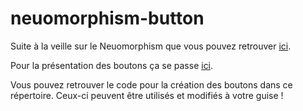 # neuomorphism-button

Suite à la veille sur le Neuomorphism que vous pouvez retrouver [ici](https://docs.google.com/presentation/d/1ZSLXUbMfzy6eR7DC9fs1AiPKhTUMozPKd7yJdqfv79c/edit?usp=sharing).

Pour la présentation des boutons ça se passe [ici](https://petroons-jonathan.github.io/neuomorphism-button/index.html).

Vous pouvez retrouver le code pour la création des boutons dans ce répertoire. Ceux-ci peuvent être utilisés et modifiés à votre guise !
